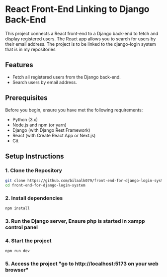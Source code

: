 # React Front-End Linking to Django Back-End

This project connects a React front-end to a Django back-end to fetch and display registered users. The React app allows you to search for users by their email address.
The project is to be linked to the django-login system that is in my repositories

## Features

- Fetch all registered users from the Django back-end.
- Search users by email address.

## Prerequisites

Before you begin, ensure you have met the following requirements:

- Python (3.x)
- Node.js and npm (or yarn)
- Django (with Django Rest Framework)
- React (with Create React App or Next.js)
- Git

## Setup Instructions

### 1. Clone the Repository

```bash
git clone https://github.com/bilaalk079/front-end-for-django-login-system
cd front-end-for-django-login-system
```
### 2. Install dependencies
```bash
npm install
```
### 3. Run the Django server, Ensure php is started in xampp control panel
### 4. Start the project
```bash
npm run dev
```
### 5. Access the project "go to http://localhost:5173 on your web browser"

       
